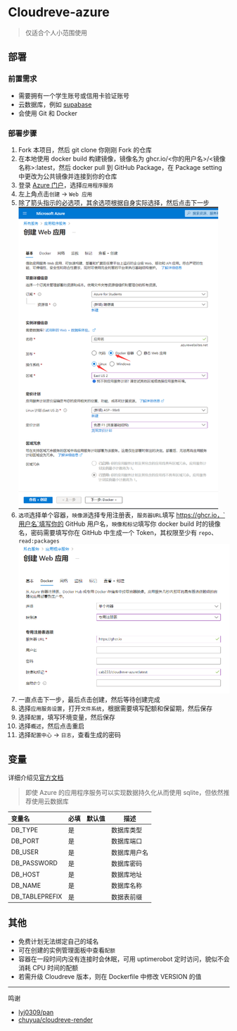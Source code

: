 # Cloudreve-azure

> 仅适合个人小范围使用

## 部署

### 前置需求

- 需要拥有一个学生账号或信用卡验证账号
- 云数据库，例如 [supabase](https://supabase.com/database)
- 会使用 Git 和 Docker

### 部署步骤

1. Fork 本项目，然后 git clone 你刚刚 Fork 的仓库
2. 在本地使用 docker build 构建镜像，镜像名为 ghcr.io/<你的用户名>/<镜像名称>:latest，然后 docker pull 到 GitHub Package，在 Package setting 中更改为公共镜像并连接到你的仓库
3. 登录 [Azure 门户](https://portal.azure.com/#allservices)，选择`应用程序服务`
4. 左上角点击`创建` -> `Web 应用`
5. 除了箭头指示的必选项，其余选项根据自身实际选择，然后点击下一步
   <img src="image/1.png" style="zoom:67%;" />
6. `选项`选择单个容器，`映像源`选择专用注册表，`服务器URL`填写 https://ghcr.io，`用户名`填写你的 GitHub 用户名，`映像和标记`填写你 docker build 时的镜像名，密码需要填写你在 GitHub 中生成一个 Token，其权限至少有 `repo`、`read:packages`
   <img src="image/2.png" style="zoom: 67%;" />
7. 一直点击下一步，最后点击创建，然后等待创建完成
8. 选择`应用服务设置`，打开`文件系统`，根据需要填写配额和保留期，然后保存
9. 选择`配置`，填写环境变量，然后保存
10. 选择`概述`，然后点击重启
11. 选择`配置中心` -> `日志`，查看生成的密码

## 变量

详细介绍见[官方文档](https://docs.cloudreve.org/getting-started/config)

> 即使 Azure 的应用程序服务可以实现数据持久化从而使用 sqlite，但依然推荐使用云数据库

| 变量名         | 必填 | 默认值 | 描述         |
| :------------- | ---- | ------ | ------------ |
| DB_TYPE        | 是   |        | 数据库类型   |
| DB_PORT        | 是   |        | 数据库端口   |
| DB_USER        | 是   |        | 数据库用户名 |
| DB_PASSWORD    | 是   |        | 数据库密码   |
| DB_HOST        | 是   |        | 数据库地址   |
| DB_NAME        | 是   |        | 数据库名称   |
| DB_TABLEPREFIX | 是   |        | 数据表前缀   |

## 其他

- 免费计划无法绑定自己的域名
- 可在创建的实例管理面板中查看`配额`
- 容器在一段时间内没有连接时会休眠，可用 uptimerobot 定时访问，貌似不会消耗 CPU 时间的配额
- 若需升级 Cloudreve 版本，则在 Dockerfile 中修改 VERSION 的值

---

鸣谢

- [lyj0309/pan](https://github.com/lyj0309/pan)
- [chuyua/cloudreve-render](https://github.com/chuyua/cloudreve-render)
